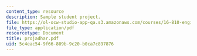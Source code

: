 ```yaml
---
content_type: resource
description: Sample student project.
file: https://ol-ocw-studio-app-qa.s3.amazonaws.com/courses/16-810-engineering-design-and-rapid-prototyping-january-iap-2007/5c4eac549f66809b9c20b0ca7c897876_projadhar.pdf
file_type: application/pdf
resourcetype: Document
title: projadhar.pdf
uid: 5c4eac54-9f66-809b-9c20-b0ca7c897876
---
```

